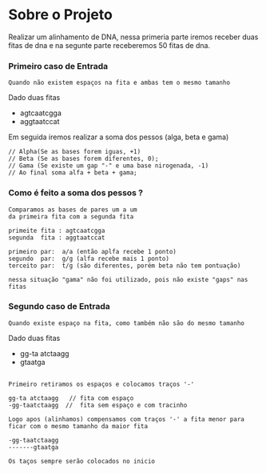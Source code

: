 # Sobre o Projeto

Realizar um alinhamento de DNA, nessa primeria parte iremos receber duas fitas de dna e na segunte parte receberemos 50 fitas de dna. 


### Primeiro caso de Entrada

    Quando não existem espaços na fita e ambas tem o mesmo tamanho

Dado duas fitas

 - agtcaatcgga
 - aggtaatccat

Em seguida iremos realizar a soma dos pessos (alga, beta e gama)

    // Alpha(Se as bases forem iguas, +1)
    // Beta (Se as bases forem diferentes, 0);
    // Gama (Se existe um gap "-" e uma base nirogenada, -1)
    // Ao final soma alfa + beta + gama;


### Como é feito a soma dos pessos ?
    Comparamos as bases de pares um a um 
    da primeira fita com a segunda fita

    primeite fita : agtcaatcgga
    segunda  fita : aggtaatccat

    primeiro par:  a/a (então aplfa recebe 1 ponto)
    segundo  par:  g/g (alfa recebe mais 1 ponto)
    terceito par:  t/g (são diferentes, porém beta não tem pontuação)

    nessa situação "gama" não foi utilizado, pois não existe "gaps" nas fitas 

### Segundo caso de Entrada

    Quando existe espaço na fita, como também não são do mesmo tamanho

Dado duas fitas
- gg-ta atctaagg
- gtaatga

##  
    Primeiro retiramos os espaços e colocamos traços '-'

    gg-ta atctaagg   // fita com espaço  
    -gg-taatctaagg  //  fita sem espaço e com tracinho

    Logo apos (alinhamos) compensamos com traços '-' a fita menor para ficar com o mesmo tamanho da maior fita

    -gg-taatctaagg
    -------gtaatga

    Os taços sempre serão colocados no inicio